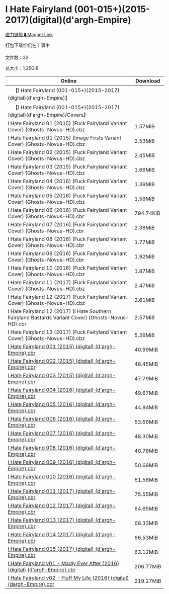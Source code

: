 # I Hate Fairyland (001-015+)(2015-2017)(digital)(d'argh-Empire)

[磁力链接⬇Magnet Link](magnet:?xt=urn:btih:a953cb6d9aa868a8d5f4d6f37aefd3be8434077d&dn=I%20Hate%20Fairyland%20%28001-015%2B%29%282015-2017%29%28digital%29%28d%27argh-Empire%29)

打包下载📦仍在工事中

文件数：32

总大小：1.25GiB

Online | Download
--- | ---
&emsp;【I Hate Fairyland (001-015+)(2015-2017)(digital)(d'argh-Empire)】 | 
&emsp;【I Hate Fairyland (001-015+)(2015-2017)(digital)(d'argh-Empire)/Covers】 | 
I Hate Fairyland 01 (2015) (Fuck Fairyland Variant Cover) (Ghosts-Novus-HD).cbz | 1.57MiB
I Hate Fairyland 01 (2015) (Image Firsts Variant Cover) (Ghosts-Novus-HD).cbz | 2.53MiB
I Hate Fairyland 02 (2015) (Fuck Fairyland Variant Cover) (Ghosts-Novus-HD).cbz | 2.45MiB
I Hate Fairyland 03 (2015) (Fuck Fairyland Variant Cover) (Ghosts-Novus-HD).cbz | 1.66MiB
I Hate Fairyland 04 (2016) (Fuck Fairyland Variant Cover) (Ghosts-Novus-HD).cbz | 1.39MiB
I Hate Fairyland 05 (2016) (Fuck Fairyland Variant Cover) (Ghosts-Novus-HD).cbz | 1.59MiB
I Hate Fairyland 06 (2016) (Fuck Fairyland Variant Cover) (Ghosts-Novus-HD).cbr | 794.74KiB
I Hate Fairyland 07 (2016) (Fuck Fairyland Variant Cover) (Ghosts-Novus-HD).cbr | 2.38MiB
I Hate Fairyland 08 (2016) (Fuck Fairyland Variant Cover) (Ghosts-Novus-HD).cbr | 1.77MiB
I Hate Fairyland 09 (2016) (Fuck Fairyland Variant Cover) (Ghosts-Novus-HD).cbr | 1.92MiB
I Hate Fairyland 10 (2016) (Fuck Fairyland Variant Cover) (Ghosts-Novus-HD).cbz | 1.87MiB
I Hate Fairyland 11 (2017) (Fuck Fairyland Variant Cover) (Ghosts-Novus-HD).cbz | 2.47MiB
I Hate Fairyland 12 (2017) (Fuck Fairyland Variant Cover) (Ghosts-Novus-HD).cbz | 2.61MiB
I Hate Fairyland 12 (2017) (I Hate Southern Fairyland Bastards Variant Cover) (Ghosts-Novus-HD).cbr | 2.57MiB
I Hate Fairyland 13 (2017) (Fuck Fairyland Variant Cover) (Ghosts-Novus-HD).cbz | 5.26MiB
[I Hate Fairyland 001 (2015) (digital) (d'argh-Empire).cbr](https://github.com/alicewish/markdown/blob/master/comic/I-Hate-Fairyland-001-2015-digital-dargh-Empire-cbr.md) | 40.99MiB
[I Hate Fairyland 002 (2015) (digital) (d'argh-Empire).cbr](https://github.com/alicewish/markdown/blob/master/comic/I-Hate-Fairyland-002-2015-digital-dargh-Empire-cbr.md) | 48.45MiB
[I Hate Fairyland 003 (2015) (digital) (d'argh-Empire).cbr](https://github.com/alicewish/markdown/blob/master/comic/I-Hate-Fairyland-003-2015-digital-dargh-Empire-cbr.md) | 47.79MiB
[I Hate Fairyland 004 (2016) (digital) (d'argh-Empire).cbr](https://github.com/alicewish/markdown/blob/master/comic/I-Hate-Fairyland-004-2016-digital-dargh-Empire-cbr.md) | 49.67MiB
[I Hate Fairyland 005 (2016) (digital) (d'argh-Empire).cbr](https://github.com/alicewish/markdown/blob/master/comic/I-Hate-Fairyland-005-2016-digital-dargh-Empire-cbr.md) | 44.84MiB
[I Hate Fairyland 006 (2016) (digital) (d'argh-Empire).cbr](https://github.com/alicewish/markdown/blob/master/comic/I-Hate-Fairyland-006-2016-digital-dargh-Empire-cbr.md) | 53.66MiB
[I Hate Fairyland 007 (2016) (digital) (d'argh-Empire).cbr](https://github.com/alicewish/markdown/blob/master/comic/I-Hate-Fairyland-007-2016-digital-dargh-Empire-cbr.md) | 48.30MiB
[I Hate Fairyland 008 (2016) (digital) (d'argh-Empire).cbr](https://github.com/alicewish/markdown/blob/master/comic/I-Hate-Fairyland-008-2016-digital-dargh-Empire-cbr.md) | 40.78MiB
[I Hate Fairyland 009 (2016) (digital) (d'argh-Empire).cbr](https://github.com/alicewish/markdown/blob/master/comic/I-Hate-Fairyland-009-2016-digital-dargh-Empire-cbr.md) | 50.69MiB
[I Hate Fairyland 010 (2016) (digital) (d'argh-Empire).cbr](https://github.com/alicewish/markdown/blob/master/comic/I-Hate-Fairyland-010-2016-digital-dargh-Empire-cbr.md) | 61.58MiB
[I Hate Fairyland 011 (2017) (digital) (d'argh-Empire).cbr](https://github.com/alicewish/markdown/blob/master/comic/I-Hate-Fairyland-011-2017-digital-dargh-Empire-cbr.md) | 75.55MiB
[I Hate Fairyland 012 (2017) (digital) (d'argh-Empire).cbr](https://github.com/alicewish/markdown/blob/master/comic/I-Hate-Fairyland-012-2017-digital-dargh-Empire-cbr.md) | 64.65MiB
[I Hate Fairyland 013 (2017) (digital) (d'argh-Empire).cbr](https://github.com/alicewish/markdown/blob/master/comic/I-Hate-Fairyland-013-2017-digital-dargh-Empire-cbr.md) | 68.33MiB
[I Hate Fairyland 014 (2017) (digital) (d'argh-Empire).cbr](https://github.com/alicewish/markdown/blob/master/comic/I-Hate-Fairyland-014-2017-digital-dargh-Empire-cbr.md) | 66.53MiB
[I Hate Fairyland 015 (2017) (digital) (d'argh-Empire).cbr](https://github.com/alicewish/markdown/blob/master/comic/I-Hate-Fairyland-015-2017-digital-dargh-Empire-cbr.md) | 63.12MiB
[I Hate Fairyland v01 - Madly Ever After (2016) (digital) (d'argh-Empire).cbr](https://github.com/alicewish/markdown/blob/master/comic/I-Hate-Fairyland-v01-Madly-Ever-After-2016-digital-dargh-Empire-cbr.md) | 206.77MiB
[I Hate Fairyland v02 - Fluff My Life (2016) (digital) (dargh-Empire).cbr](https://github.com/alicewish/markdown/blob/master/comic/I-Hate-Fairyland-v02-Fluff-My-Life-2016-digital-dargh-Empire-cbr.md) | 219.27MiB